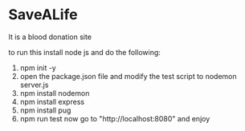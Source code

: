 # SaveALife

It is a blood donation site

to run this 
install node js and do the following:

1) npm init -y
2) open the package.json file and modify the test script to nodemon server.js
3) npm install nodemon
4) npm install express
5) npm install pug
6) npm run test
now go to "http://localhost:8080" and enjoy
